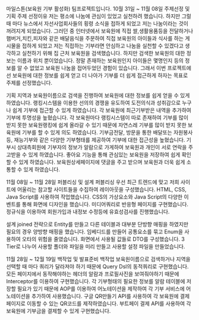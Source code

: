 마일스톤(보육원 기부 활성화) 팀프로젝트입니다.
10월 31일 ~ 11월 08일 주제선정 및 기획 
주제 선정이유
저는 평소에 나눔에 관심이 있었고 실천하려 했습니다. 하지만 그럴 때 마다 뉴스에서 자선사업회사들의 횡령 소식을 접하게 되었고
저는 나눔이라는 것이 꺼려지게 되었습니다. 그러던 중 인터넷에서 보육원에 직접 쌀,생활용품등을 전달하거나 햄버거,치킨,피자와 같은 배달음식을 주문하여 직접 보육원의 아이들과 식사를 하는 게시물을
접하게 되었고 저는 직접하는 기부라면 안심하고 나눔을 실천할 수 있겠다고 생각하고 실천하기 위해 집 근처 보육원을 검색했습니다. 하지만 검색한 보육원의 대한 정보는 이름과 위치 뿐이었습니다. 
정말 존재하는 보육원인지 아이들은 몇명인지 등의 정보를 알 수 없었고 보육원 나눔을 접어두었던 경험이 있습니다. 그래서 이번 프로젝트에선 보육원에 대한 정보를 쉽게 얻고 더 나아가 기부를 더 쉽게
접근하게 하자는 목표로 주제를 선정했습니다.

기획
지역과 보육원이름으로 검색을 진행하여 보육원에 대한 정보를 쉽게 얻을 수 있게 하였습니다. 랭킹시스템을 이용한 선의의 경쟁을 유도하여 도전의식과 성취감으로 누구나 쉽게 기부에 접근할 수 있게 하였습니다.
각 보육원에 최근기부받은 내역을 추가하여 기부에 투명성을 높혔습니다. 각 보육원마다 랭킹시스템이 따로 존재하여 기부를 많이 받지 못한 보육원랭킹에 쉽게 올라갈 수 있기 때문에 자연스레 기부를 많이 받지 못한
보육원에 기부를 할 수 있게 의도 하였습니다. 기부금전달, 방문을 통한 배달또는 자원봉사등, 재능기부와 같은 다양한 기부형태를 제공하여 기부에 대한 접근성을 높혔습니다. 기부시 상대측회원에 기부자의 정보가 알람으로 가게하여 보육원과 개인이 서로 연락을 주고받을 수 있게 하였습니다. 좋아요 기능을 통해 관심있는 보육원을 저장하여 쉽게 확인할 수 있게 하였습니다. 보육원상세페이지에 댓글을 주고 받으며 보육원과 더욱 쉽게 소통할 수 있게 하였습니다. 

11월 08일 ~ 11월 28일 퍼블리싱 및 설계
퍼블리싱
우선 최근 트렌드에 맞고 저희 사이트에 어울리는 참고할 사이트들을 수집하여 레이아웃을 구성했습니다. HTML, CSS, Java Script를 사용하여 작업했습니다.
CSS의 가상요소와 Java Script의 다양한 이벤트를 통해 화면에 디자인을 했습니다. 미디어쿼리로 반응형 페이지를 구현했습니다. 정규식을 이용하여 회원가입과 내정보 수정등에 유효성검사를 진행했습니다. 

설계
joined 전략으로 Entity를 만들고 다른 테이블과 대부분 단방향 매핑을 하였지만 필요의 경우 양방향 매핑을 했습니다. 임베디드를 만들어 공통요소를 묶고 Enum을 사용하여 오타의 위험을 줄였습니다.
화면에서 사용될 값들로 DTO를 구성했습니다. 
3 Tier로 나누어 사용할 폴더와 파일을 미리 만들고 사용할 설정 파일을 만들었습니다.

11월 28일 ~ 12월 19일 백작업 및 발표준비
백작업
보육원이름으로 검색하거나 지역을 선택할 때 마다 쿼리가 달라져야 하기 때문에 Query Dsl의 동적쿼리로 구현했습니다. 모든 페이지에서 동작해야하는 헤더의 알람과 프로필사진을 보여줘야하기 때문에
Interceptor를 이용하여 구현했습니다. 각 기부형태의 필요한 정보를 알람 테이블에 저장할 필요가 있기 때문에 AOP를 이용하여 어노테이션을 제작하여 각 기부 서비스에 어노테이션을 추가하여 사용했습니다.
구글 QR만들기 API를 사용하여 각 보육원에 결제페이지로 이동할 수 있는 QR코드를 제작하였습니다. 부트페이 결제 API를 사용하여 각 보육원에 기부금을 결제할 수 있게 구현했습니다.
